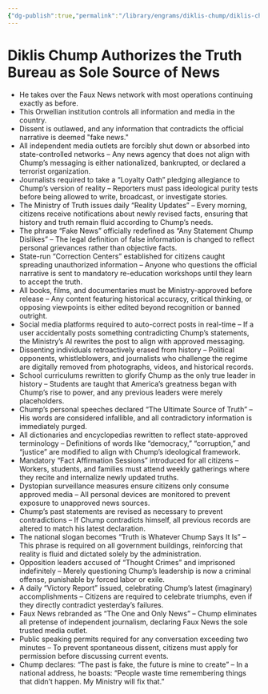```yaml
---
{"dg-publish":true,"permalink":"/library/engrams/diklis-chump/diklis-chump-authorizes-the-truth-bureau-as-sole-source-of-news/","tags":["DC/H1","DC/Faux"]}
---
```


# Diklis Chump Authorizes the Truth Bureau as Sole Source of News
- He takes over the Faux News network with most operations continuing exactly as before.
- This Orwellian institution controls all information and media in the country.
- Dissent is outlawed, and any information that contradicts the official narrative is deemed "fake news."
- All independent media outlets are forcibly shut down or absorbed into state-controlled networks – Any news agency that does not align with Chump’s messaging is either nationalized, bankrupted, or declared a terrorist organization.
- Journalists required to take a “Loyalty Oath” pledging allegiance to Chump’s version of reality – Reporters must pass ideological purity tests before being allowed to write, broadcast, or investigate stories.
- The Ministry of Truth issues daily “Reality Updates” – Every morning, citizens receive notifications about newly revised facts, ensuring that history and truth remain fluid according to Chump’s needs.
- The phrase “Fake News” officially redefined as “Any Statement Chump Dislikes” – The legal definition of false information is changed to reflect personal grievances rather than objective facts.
- State-run “Correction Centers” established for citizens caught spreading unauthorized information – Anyone who questions the official narrative is sent to mandatory re-education workshops until they learn to accept the truth.
- All books, films, and documentaries must be Ministry-approved before release – Any content featuring historical accuracy, critical thinking, or opposing viewpoints is either edited beyond recognition or banned outright.
- Social media platforms required to auto-correct posts in real-time – If a user accidentally posts something contradicting Chump’s statements, the Ministry’s AI rewrites the post to align with approved messaging.
- Dissenting individuals retroactively erased from history – Political opponents, whistleblowers, and journalists who challenge the regime are digitally removed from photographs, videos, and historical records.
- School curriculums rewritten to glorify Chump as the only true leader in history – Students are taught that America’s greatness began with Chump’s rise to power, and any previous leaders were merely placeholders.
- Chump’s personal speeches declared “The Ultimate Source of Truth” – His words are considered infallible, and all contradictory information is immediately purged.
- All dictionaries and encyclopedias rewritten to reflect state-approved terminology – Definitions of words like “democracy,” “corruption,” and “justice” are modified to align with Chump’s ideological framework.
- Mandatory “Fact Affirmation Sessions” introduced for all citizens – Workers, students, and families must attend weekly gatherings where they recite and internalize newly updated truths.
- Dystopian surveillance measures ensure citizens only consume approved media – All personal devices are monitored to prevent exposure to unapproved news sources.
- Chump’s past statements are revised as necessary to prevent contradictions – If Chump contradicts himself, all previous records are altered to match his latest declaration.
- The national slogan becomes “Truth is Whatever Chump Says It Is” – This phrase is required on all government buildings, reinforcing that reality is fluid and dictated solely by the administration.
- Opposition leaders accused of “Thought Crimes” and imprisoned indefinitely – Merely questioning Chump’s leadership is now a criminal offense, punishable by forced labor or exile.
- A daily “Victory Report” issued, celebrating Chump’s latest (imaginary) accomplishments – Citizens are required to celebrate triumphs, even if they directly contradict yesterday’s failures.
- Faux News rebranded as “The One and Only News” – Chump eliminates all pretense of independent journalism, declaring Faux News the sole trusted media outlet.
- Public speaking permits required for any conversation exceeding two minutes – To prevent spontaneous dissent, citizens must apply for permission before discussing current events.
- Chump declares: “The past is fake, the future is mine to create” – In a national address, he boasts: “People waste time remembering things that didn’t happen. My Ministry will fix that.”
